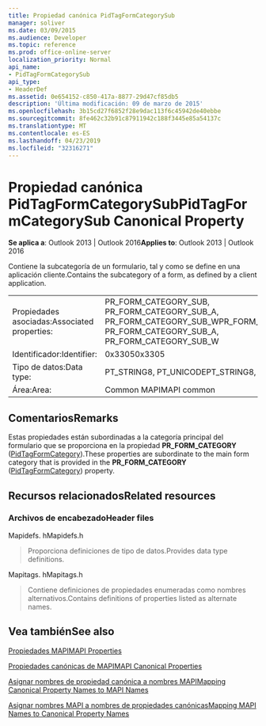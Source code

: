 ```yaml
---
title: Propiedad canónica PidTagFormCategorySub
manager: soliver
ms.date: 03/09/2015
ms.audience: Developer
ms.topic: reference
ms.prod: office-online-server
localization_priority: Normal
api_name:
- PidTagFormCategorySub
api_type:
- HeaderDef
ms.assetid: 0e654152-c850-417a-8877-29d47cf85db5
description: 'Última modificación: 09 de marzo de 2015'
ms.openlocfilehash: 3b15cd27f6852f28e9dac113f6c45942de40ebbe
ms.sourcegitcommit: 8fe462c32b91c87911942c188f3445e85a54137c
ms.translationtype: MT
ms.contentlocale: es-ES
ms.lasthandoff: 04/23/2019
ms.locfileid: "32316271"
---
```

# <a name="pidtagformcategorysub-canonical-property"></a><span data-ttu-id="204a4-103">Propiedad canónica PidTagFormCategorySub</span><span class="sxs-lookup"><span data-stu-id="204a4-103">PidTagFormCategorySub Canonical Property</span></span>

  
  
<span data-ttu-id="204a4-104">**Se aplica a**: Outlook 2013 | Outlook 2016</span><span class="sxs-lookup"><span data-stu-id="204a4-104">**Applies to**: Outlook 2013 | Outlook 2016</span></span> 
  
<span data-ttu-id="204a4-105">Contiene la subcategoría de un formulario, tal y como se define en una aplicación cliente.</span><span class="sxs-lookup"><span data-stu-id="204a4-105">Contains the subcategory of a form, as defined by a client application.</span></span> 
  
|||
|:-----|:-----|
|<span data-ttu-id="204a4-106">Propiedades asociadas:</span><span class="sxs-lookup"><span data-stu-id="204a4-106">Associated properties:</span></span>  <br/> |<span data-ttu-id="204a4-107">PR_FORM_CATEGORY_SUB, PR_FORM_CATEGORY_SUB_A, PR_FORM_CATEGORY_SUB_W</span><span class="sxs-lookup"><span data-stu-id="204a4-107">PR_FORM_CATEGORY_SUB, PR_FORM_CATEGORY_SUB_A, PR_FORM_CATEGORY_SUB_W</span></span>  <br/> |
|<span data-ttu-id="204a4-108">Identificador:</span><span class="sxs-lookup"><span data-stu-id="204a4-108">Identifier:</span></span>  <br/> |<span data-ttu-id="204a4-109">0x3305</span><span class="sxs-lookup"><span data-stu-id="204a4-109">0x3305</span></span>  <br/> |
|<span data-ttu-id="204a4-110">Tipo de datos:</span><span class="sxs-lookup"><span data-stu-id="204a4-110">Data type:</span></span>  <br/> |<span data-ttu-id="204a4-111">PT_STRING8, PT_UNICODE</span><span class="sxs-lookup"><span data-stu-id="204a4-111">PT_STRING8, PT_UNICODE</span></span>  <br/> |
|<span data-ttu-id="204a4-112">Área:</span><span class="sxs-lookup"><span data-stu-id="204a4-112">Area:</span></span>  <br/> |<span data-ttu-id="204a4-113">Common MAPI</span><span class="sxs-lookup"><span data-stu-id="204a4-113">MAPI common</span></span>  <br/> |
   
## <a name="remarks"></a><span data-ttu-id="204a4-114">Comentarios</span><span class="sxs-lookup"><span data-stu-id="204a4-114">Remarks</span></span>

<span data-ttu-id="204a4-115">Estas propiedades están subordinadas a la categoría principal del formulario que se proporciona en la propiedad **PR_FORM_CATEGORY** ([PidTagFormCategory](pidtagformcategory-canonical-property.md)).</span><span class="sxs-lookup"><span data-stu-id="204a4-115">These properties are subordinate to the main form category that is provided in the **PR_FORM_CATEGORY** ([PidTagFormCategory](pidtagformcategory-canonical-property.md)) property.</span></span> 
  
## <a name="related-resources"></a><span data-ttu-id="204a4-116">Recursos relacionados</span><span class="sxs-lookup"><span data-stu-id="204a4-116">Related resources</span></span>

### <a name="header-files"></a><span data-ttu-id="204a4-117">Archivos de encabezado</span><span class="sxs-lookup"><span data-stu-id="204a4-117">Header files</span></span>

<span data-ttu-id="204a4-118">Mapidefs. h</span><span class="sxs-lookup"><span data-stu-id="204a4-118">Mapidefs.h</span></span>
  
> <span data-ttu-id="204a4-119">Proporciona definiciones de tipo de datos.</span><span class="sxs-lookup"><span data-stu-id="204a4-119">Provides data type definitions.</span></span>
    
<span data-ttu-id="204a4-120">Mapitags. h</span><span class="sxs-lookup"><span data-stu-id="204a4-120">Mapitags.h</span></span>
  
> <span data-ttu-id="204a4-121">Contiene definiciones de propiedades enumeradas como nombres alternativos.</span><span class="sxs-lookup"><span data-stu-id="204a4-121">Contains definitions of properties listed as alternate names.</span></span>
    
## <a name="see-also"></a><span data-ttu-id="204a4-122">Vea también</span><span class="sxs-lookup"><span data-stu-id="204a4-122">See also</span></span>



[<span data-ttu-id="204a4-123">Propiedades MAPI</span><span class="sxs-lookup"><span data-stu-id="204a4-123">MAPI Properties</span></span>](mapi-properties.md)
  
[<span data-ttu-id="204a4-124">Propiedades canónicas de MAPI</span><span class="sxs-lookup"><span data-stu-id="204a4-124">MAPI Canonical Properties</span></span>](mapi-canonical-properties.md)
  
[<span data-ttu-id="204a4-125">Asignar nombres de propiedad canónica a nombres MAPI</span><span class="sxs-lookup"><span data-stu-id="204a4-125">Mapping Canonical Property Names to MAPI Names</span></span>](mapping-canonical-property-names-to-mapi-names.md)
  
[<span data-ttu-id="204a4-126">Asignar nombres MAPI a nombres de propiedades canónicas</span><span class="sxs-lookup"><span data-stu-id="204a4-126">Mapping MAPI Names to Canonical Property Names</span></span>](mapping-mapi-names-to-canonical-property-names.md)

